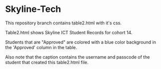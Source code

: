 # Skyline-Tech

This repository branch contains table2.html with it's css.

Table2.html shows Skyline ICT Student Records for cohort 14.

Students that are "Approved" are colored with a blue color background in the 'Approved' column in the table.

Also note that the caption contains the username and passcode of the student that created this table2.html file.
